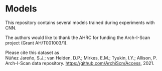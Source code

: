 # Models

This repository contains several models trained during experiments with CNN.

The authors would like to thank the AHRC for funding the Arch-I-Scan project (Grant AH/T001003/1).

Please cite this dataset as<br>
Núñez Jareño, S.J.; van Helden, D.P.; Mirkes, E.M.; Tyukin, I.Y.; Allison, P. Arch-I-Scan data repository. https://github.com/ArchiScn/Access, 2021.
